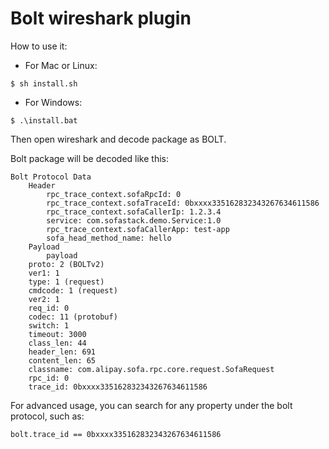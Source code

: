 # Bolt wireshark plugin

How to use it:

* For Mac or Linux:
```
$ sh install.sh
```
* For Windows:
```
$ .\install.bat
```

Then open wireshark and decode package as BOLT.

Bolt package will be decoded like this:

```
Bolt Protocol Data
    Header
        rpc_trace_context.sofaRpcId: 0
        rpc_trace_context.sofaTraceId: 0bxxxx335162832343267634611586
        rpc_trace_context.sofaCallerIp: 1.2.3.4
        service: com.sofastack.demo.Service:1.0
        rpc_trace_context.sofaCallerApp: test-app
        sofa_head_method_name: hello
    Payload
        payload
    proto: 2 (BOLTv2)
    ver1: 1
    type: 1 (request)
    cmdcode: 1 (request)
    ver2: 1
    req_id: 0
    codec: 11 (protobuf)
    switch: 1
    timeout: 3000
    class_len: 44
    header_len: 691
    content_len: 65
    classname: com.alipay.sofa.rpc.core.request.SofaRequest
    rpc_id: 0
    trace_id: 0bxxxx335162832343267634611586
```

For advanced usage, you can search for any property under the bolt protocol, such as:
```
bolt.trace_id == 0bxxxx335162832343267634611586 
```

